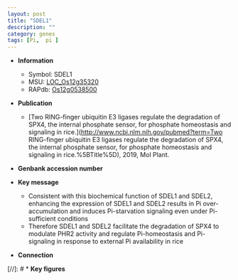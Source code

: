 ```yaml
---
layout: post
title: "SDEL1"
description: ""
category: genes
tags: [Pi,  pi ]
---
```


* **Information**  
    + Symbol: SDEL1  
    + MSU: [LOC_Os12g35320](http://rice.plantbiology.msu.edu/cgi-bin/ORF_infopage.cgi?orf=LOC_Os12g35320)  
    + RAPdb: [Os12g0538500](http://rapdb.dna.affrc.go.jp/viewer/gbrowse_details/irgsp1?name=Os12g0538500)  

* **Publication**  
    + [Two RING-finger ubiquitin E3 ligases regulate the degradation of SPX4, the internal phosphate sensor, for phosphate homeostasis and signaling in rice.](http://www.ncbi.nlm.nih.gov/pubmed?term=Two RING-finger ubiquitin E3 ligases regulate the degradation of SPX4, the internal phosphate sensor, for phosphate homeostasis and signaling in rice.%5BTitle%5D), 2019, Mol Plant.

* **Genbank accession number**  

* **Key message**  
    + Consistent with this biochemical function of SDEL1 and SDEL2, enhancing the expression of SDEL1 and SDEL2 results in Pi over-accumulation and induces Pi-starvation signaling even under Pi-sufficient conditions
    + Therefore SDEL1 and SDEL2 facilitate the degradation of SPX4 to modulate PHR2 activity and regulate Pi-homeostasis and Pi-signaling in response to external Pi availability in rice

* **Connection**  

[//]: # * **Key figures**  


